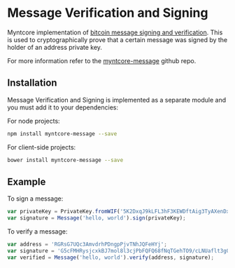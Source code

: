 # Message Verification and Signing
Myntcore implementation of [bitcoin message signing and verification](http://bitcoin.stackexchange.com/questions/3337/what-are-the-safety-guidelines-for-using-the-sign-message-feature/3339#3339). This is used to cryptographically prove that a certain message was signed by the holder of an address private key.

For more information refer to the [myntcore-message](https://github.com/joenilan/myntcore-message) github repo.

## Installation
Message Verification and Signing is implemented as a separate module and you must add it to your dependencies:

For node projects:

```bash
npm install myntcore-message --save
```

For client-side projects:

```bash
bower install myntcore-message --save
```

## Example
To sign a message:

```javascript
var privateKey = PrivateKey.fromWIF('5K2DxqJ9kLFL3hF3KEWDftAig3TyAXenDxpr27PaLBieuSFo5PQ');
var signature = Message('hello, world').sign(privateKey);
```

To verify a message:

```javascript
var address = 'RGRsG7UQc3AmvdrhPDngpPjvTNhJQFeHYj';
var signature = 'G5cFMHRysjcxkBJ7mol8l3cjPbFQFQ68fNqTGehTO9/cLNUaflt3gQT//yAUp5fqWF0snDlZYkXJoooazBicRTg=';
var verified = Message('hello, world').verify(address, signature);
```
